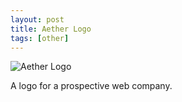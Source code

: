 ```yaml
---
layout: post
title: Aether Logo
tags: [other]
---
```


![Aether Logo](/assets/aether-logo.png)

A logo for a prospective web company.